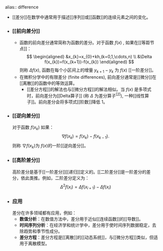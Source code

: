 alias:: difference

- [[差分]]在数学中通常用于描述[[序列]]或[[函数]]的连续元素之间的变化。
- ### [[前向差分]]
	- 函数的前向差分通常简称为函数的差分。对于函数 $f(x)$ ,  如果在[[等距节点]]：
	  $$
	  \begin{aligned}
	  &x_{k}=x_{0}+kh,(k=0,1,\cdots,n) \\
	  &\Delta f(x_{k})=f(x_{k+1})-f(x_{k})
	  \end{aligned}
	  $$
	  则称 $\Delta f(x)$, 函数在每个小区间上的增量 $y_{k+1}-y_k$ 为 $f(x)$ [[一阶差分]]。
	- 在微积分学中的有限差分 (finite differences), 前向差分通常是[[微分]]在[[离散]]的函数中的等效运算。
		- [[差分方程]]的解法也与[[微分方程]]的解法相似。当 $f(x)$ 是多项式时，前向差分为[[Delta算子]] (称 $\Delta$ 为差分算子$^{[2]}$), 一种[[线性算子]]。前向差分会将多项式[[阶数]]降低 1。
- ### [[逆向差分]]
  对于函数 $f(x_k)$ 如果：
  $$
  \nabla f(x_k)=f(x_k)-f(x_{k-1}).
  $$
  则称 $\nabla f(x_k)$为 $f(x)$的一阶[[逆向差分]]。
- ### [[高阶差分]]
  高阶差分是基于[[一阶差分]][[递归]]定义的。[[二阶差分]]是一阶差分的差分，依此类推。例如，二阶差分定义为：
  $$ \Delta^2 f(x_i) = \Delta f(x_{i+1}) - \Delta f(x_i) $$
- ### 应用
  差分在许多领域都有应用，例如：
	- **数值分析**：在数值方法中，差分用于近似[[连续函数]]的[[导数]]。
	- **时间序列分析**：在经济学和统计学中，差分用于使时间序列数据稳定，去除趋势和季节性成分。
	- **差分方程**：差分方程是[[离散]]的[[动态系统]]，与[[微分方程]]类似，但适用于离散模型。